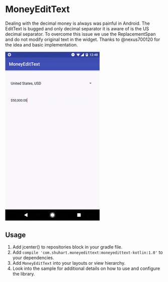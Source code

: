 # MoneyEditText

Dealing with the decimal money is always was painful in Android. The EditText is bugged and only decimal separator it is aware of is the US decimal separator. To overcome this issue we use the ReplacementSpan and do not modify original text in the widget. Thanks to @nexus700120 for the idea and basic implementation.

<img src="/images/sample.gif" alt="Sample" width="300px" />

Usage
-----

1. Add jcenter() to repositories block in your gradle file.
2. Add `compile 'com.shuhart.moneyedittext:moneyedittext-kotlin:1.0'` to your dependencies.
2. Add `MoneyEditText` into your layouts or view hierarchy.
3. Look into the sample for additional details on how to use and configure the library.
